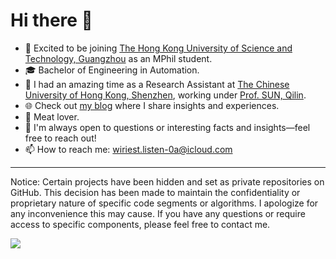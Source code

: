 # Hi there 👋

- 🔭 Excited to be joining [The Hong Kong University of Science and Technology, Guangzhou](https://www.hkust-gz.edu.cn/) as an MPhil student.
- 🎓 Bachelor of Engineering in Automation.
- 💼 I had an amazing time as a Research Assistant at [The Chinese University of Hong Kong, Shenzhen](https://cuhk.edu.cn/en), working under [Prof. SUN, Qilin](https://sds.cuhk.edu.cn/en/teacher/489).
- 🌐 Check out [my blog](https://yipko.com) where I share insights and experiences.
- 🍖 Meat lover.
- 💬 I'm always open to questions or interesting facts and insights—feel free to reach out!
- 📫 How to reach me: [wiriest.listen-0a@icloud.com](mailto:wiriest.listen-0a@icloud.com)

---
Notice: Certain projects have been hidden and set as private repositories on GitHub. This decision has been made to maintain the confidentiality or proprietary nature of specific code segments or algorithms. I apologize for any inconvenience this may cause. If you have any questions or require access to specific components, please feel free to contact me.

![](https://komarev.com/ghpvc/?username=YipKo&style=plastic)
